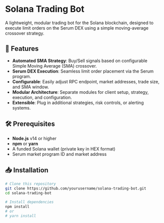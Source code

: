 # Solana Trading Bot

A lightweight, modular trading bot for the Solana blockchain, designed to execute limit orders on the Serum DEX using a simple moving-average crossover strategy.

## 🚀 Features

- **Automated SMA Strategy**: Buy/Sell signals based on configurable Simple Moving Average (SMA) crossover.
- **Serum DEX Execution**: Seamless limit order placement via the Serum program.
- **Configurable**: Easily adjust RPC endpoint, market addresses, trade size, and SMA window.
- **Modular Architecture**: Separate modules for client setup, strategy, execution, and configuration.
- **Extensible**: Plug in additional strategies, risk controls, or alerting systems.

## 🛠️ Prerequisites

- **Node.js** v14 or higher
- **npm** or **yarn**
- A funded Solana wallet (private key in HEX format)
- Serum market program ID and market address

## 📥 Installation

```bash
# Clone this repository
git clone https://github.com/yourusername/solana-trading-bot.git
cd solana-trading-bot

# Install dependencies
npm install
# or
# yarn install

